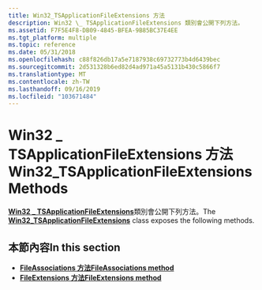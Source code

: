 ```yaml
---
title: Win32_TSApplicationFileExtensions 方法
description: Win32 \_ TSApplicationFileExtensions 類別會公開下列方法。
ms.assetid: F7F5E4F8-DB09-4845-BFEA-9B85BC37E4EE
ms.tgt_platform: multiple
ms.topic: reference
ms.date: 05/31/2018
ms.openlocfilehash: c88f826db17a5e7187938c69732773b4d6439bec
ms.sourcegitcommit: 2d531328b6ed82d4ad971a45a5131b430c5866f7
ms.translationtype: MT
ms.contentlocale: zh-TW
ms.lasthandoff: 09/16/2019
ms.locfileid: "103671484"
---
```

# <a name="win32_tsapplicationfileextensions-methods"></a><span data-ttu-id="68845-103">Win32 \_ TSApplicationFileExtensions 方法</span><span class="sxs-lookup"><span data-stu-id="68845-103">Win32\_TSApplicationFileExtensions Methods</span></span>

<span data-ttu-id="68845-104">[**Win32 \_ TSApplicationFileExtensions**](win32-tsapplicationfileextensions.md)類別會公開下列方法。</span><span class="sxs-lookup"><span data-stu-id="68845-104">The [**Win32\_TSApplicationFileExtensions**](win32-tsapplicationfileextensions.md) class exposes the following methods.</span></span>

## <a name="in-this-section"></a><span data-ttu-id="68845-105">本節內容</span><span class="sxs-lookup"><span data-stu-id="68845-105">In this section</span></span>

-   [<span data-ttu-id="68845-106">**FileAssociations 方法**</span><span class="sxs-lookup"><span data-stu-id="68845-106">**FileAssociations method**</span></span>](fileassociations-win32-tsapplicationfileextensions.md)
-   [<span data-ttu-id="68845-107">**FileExtensions 方法**</span><span class="sxs-lookup"><span data-stu-id="68845-107">**FileExtensions method**</span></span>](fileextensions-win32-tsapplicationfileextensions.md)

 

 




